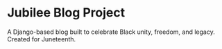 # Jubilee Blog Project

A Django-based blog built to celebrate Black unity, freedom, and legacy. Created for Juneteenth.
